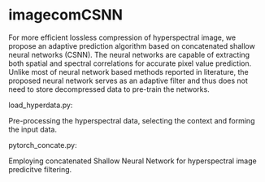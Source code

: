 # imagecomCSNN
For more efficient lossless compression of hyperspectral
image, we propose an adaptive prediction algorithm
based on concatenated shallow neural networks (CSNN). The
neural networks are capable of extracting both spatial and
spectral correlations for accurate pixel value prediction. Unlike
most of neural network based methods reported in literature,
the proposed neural network serves as an adaptive filter and
thus does not need to store decompressed data to pre-train
the networks.

load_hyperdata.py:

Pre-processing the hyperspectral data, selecting the context and forming the input data.

pytorch_concate.py:

Employing concatenated Shallow Neural Network for hyperspectral image predicitve filtering. 
